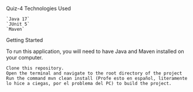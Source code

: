 Quiz-4
Technologies Used

    `Java 17`
    `JUnit 5`
    `Maven`
    
Getting Started

To run this application, you will need to have Java and Maven installed on your computer.

    Clone this repository.
    Open the terminal and navigate to the root directory of the project
    Run the command mvn clean install (Profe esto en español, literamente lo hice a ciegas, por el problema del PC) to build the project.
